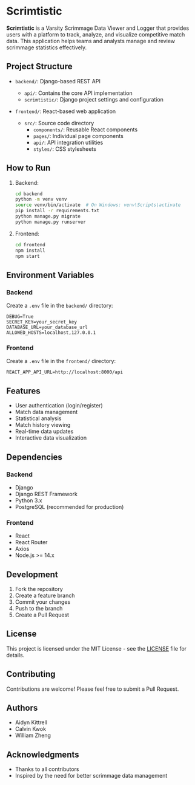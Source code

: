 # Scrimtistic
**Scrimtistic** is a Varsity Scrimmage Data Viewer and Logger that provides users with a platform to track, analyze, and visualize competitive match data. This application helps teams and analysts manage and review scrimmage statistics effectively.

## Project Structure
* `backend/`: Django-based REST API
  - `api/`: Contains the core API implementation
  - `scrimtistic/`: Django project settings and configuration
  
* `frontend/`: React-based web application
  - `src/`: Source code directory
    - `components/`: Reusable React components
    - `pages/`: Individual page components
    - `api/`: API integration utilities
    - `styles/`: CSS stylesheets

## How to Run
1. Backend:
   ```bash
   cd backend
   python -m venv venv
   source venv/bin/activate  # On Windows: venv\Scripts\activate
   pip install -r requirements.txt
   python manage.py migrate
   python manage.py runserver
   ```

3. Frontend:
   ```bash
   cd frontend
   npm install
   npm start
   ```

## Environment Variables
### Backend
Create a `.env` file in the `backend/` directory:
```
DEBUG=True
SECRET_KEY=your_secret_key
DATABASE_URL=your_database_url
ALLOWED_HOSTS=localhost,127.0.0.1
```
### Frontend
Create a `.env` file in the `frontend/` directory:
```
REACT_APP_API_URL=http://localhost:8000/api
```

## Features
- User authentication (login/register)
- Match data management
- Statistical analysis
- Match history viewing
- Real-time data updates
- Interactive data visualization

## Dependencies
### Backend
- Django
- Django REST Framework
- Python 3.x
- PostgreSQL (recommended for production)

### Frontend
- React
- React Router
- Axios
- Node.js >= 14.x

## Development
1. Fork the repository
2. Create a feature branch
3. Commit your changes
4. Push to the branch
5. Create a Pull Request

## License
This project is licensed under the MIT License - see the [LICENSE](LICENSE) file for details.

## Contributing
Contributions are welcome! Please feel free to submit a Pull Request.

## Authors
- Aidyn Kittrell
- Calvin Kwok
- William Zheng

## Acknowledgments
- Thanks to all contributors
- Inspired by the need for better scrimmage data management




